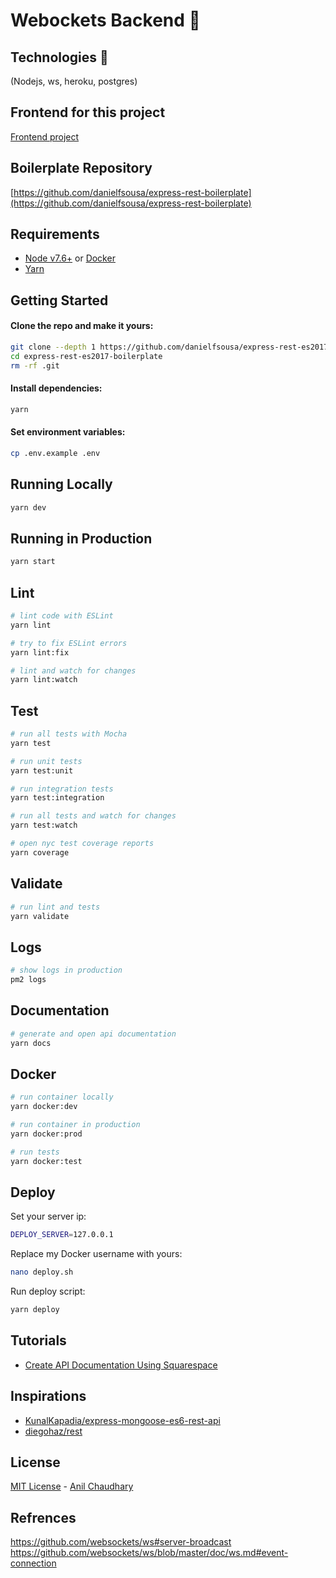 # Webockets Backend 📣

## Technologies 🔌

(Nodejs, ws, heroku, postgres)

## Frontend for this project

[Frontend project](https://github.com/simbathesailor/frontend-websockets-learn)

## Boilerplate Repository

[https://github.com/danielfsousa/express-rest-boilerplate](https://github.com/danielfsousa/express-rest-boilerplate)

## Requirements

-   [Node v7.6+](https://nodejs.org/en/download/current/) or [Docker](https://www.docker.com/)
-   [Yarn](https://yarnpkg.com/en/docs/install)

## Getting Started

#### Clone the repo and make it yours:

```bash
git clone --depth 1 https://github.com/danielfsousa/express-rest-es2017-boilerplate
cd express-rest-es2017-boilerplate
rm -rf .git
```

#### Install dependencies:

```bash
yarn
```

#### Set environment variables:

```bash
cp .env.example .env
```

## Running Locally

```bash
yarn dev
```

## Running in Production

```bash
yarn start
```

## Lint

```bash
# lint code with ESLint
yarn lint

# try to fix ESLint errors
yarn lint:fix

# lint and watch for changes
yarn lint:watch
```

## Test

```bash
# run all tests with Mocha
yarn test

# run unit tests
yarn test:unit

# run integration tests
yarn test:integration

# run all tests and watch for changes
yarn test:watch

# open nyc test coverage reports
yarn coverage
```

## Validate

```bash
# run lint and tests
yarn validate
```

## Logs

```bash
# show logs in production
pm2 logs
```

## Documentation

```bash
# generate and open api documentation
yarn docs
```

## Docker

```bash
# run container locally
yarn docker:dev

# run container in production
yarn docker:prod

# run tests
yarn docker:test
```

## Deploy

Set your server ip:

```bash
DEPLOY_SERVER=127.0.0.1
```

Replace my Docker username with yours:

```bash
nano deploy.sh
```

Run deploy script:

```bash
yarn deploy
```

## Tutorials

-   [Create API Documentation Using Squarespace](https://selfaware.blog/home/2018/6/23/api-documentation)

## Inspirations

-   [KunalKapadia/express-mongoose-es6-rest-api](https://github.com/KunalKapadia/express-mongoose-es6-rest-api)
-   [diegohaz/rest](https://github.com/diegohaz/rest)

## License

[MIT License](README.md) - [Anil Chaudhary](https://github.com/simbathesailor)

## Refrences

https://github.com/websockets/ws#server-broadcast
https://github.com/websockets/ws/blob/master/doc/ws.md#event-connection
